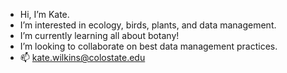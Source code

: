 - Hi, I’m Kate.
- I’m interested in ecology, birds, plants, and data management.
- I’m currently learning all about botany!
- I’m looking to collaborate on best data management practices.
- 📫 kate.wilkins@colostate.edu

<!---
KW529/KW529 is a ✨ special ✨ repository because its `README.md` (this file) appears on your GitHub profile.
You can click the Preview link to take a look at your changes.
--->
